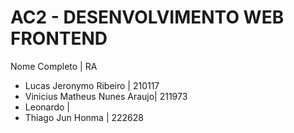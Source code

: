 # AC2 - DESENVOLVIMENTO WEB FRONTEND

  Nome Completo | RA
- Lucas Jeronymo Ribeiro | 210117
- Vinicius Matheus Nunes Araujo| 211973
- Leonardo |
- Thiago Jun Honma | 222628
